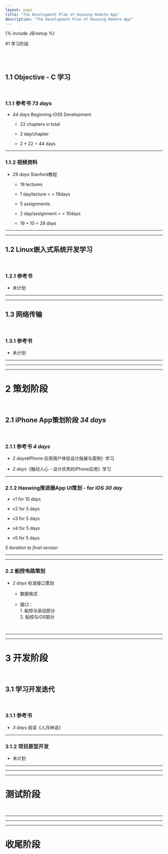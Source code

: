```yaml
---
layout: page
title: "The Development Plan of Haswing Remote App"
description: "The Development Plan of Haswing Remote App"
---
```

{% include JB/setup %}
  
#1 学习阶段  
</br>   
</br> 

## 1.1 Objective - C 学习  
</br>  
  
### 1.1.1 参考书 *73 days*
  
- *44 days* Beginning iOS5 Development
  
	* 22 chapters in total  

	* 2 day/chapter   
  
	* 2 * 22 = 44 days    

---   
  
### 1.1.2 视频资料 
	  
- *29 days* Stanford教程
  		  
	* 19 lectures
  		  
	* 1 day/lecture = > 19days
  		  
	* 5 assignments
   		  
	* 2 day/assignment = > 10days
  		  
	* 19 + 10 = 29 days  
  
---    
---
 
## 1.2 Linux嵌入式系统开发学习   
</br>    
  
### 1.2.1 参考书    
  
- 未计划      

---  
---  
  
  
## 1.3 网络传输  
</br>   

### 1.3.1 参考书   
 
- 未计划  

---  
---
---  

# 2 策划阶段    
</br>  
  
## 2.1 iPhone App策划阶段 *34 days*  
</br>
  
### 2.1.1 参考书 *4 days*  
  
- *2 days*《iPhone 应用用户体验设计施展与案例》学习  
  
- *2 days*《触动人心 - 设计优秀的iPhone应用》学习   
  
--- 

  
### 2.1.2 Haswing推进器App UI策划 - for iOS *30 day*  
 
- v1 for 10 days
	  
- v2 for 5 days
	  
- v3 for 5 days
	  
- v4 for 5 days
	  
- v5 for 5 days
 
*5 iteration to final version*   
  
---  
---
  
### 2.2 船控电路策划

- *2 days* 标准接口策划 

	* 数据格式  

	* 接口：<br/>1. 船控与驱动部分<br/>2. 船控与iOS部分  
</br>
  
---  
---  

# 3 开发阶段  
</br>  

## 3.1 学习开发迭代
</br>  

### 3.1.1 参考书  
  
- *3 days* 阅读《人月神话》  
  
---
  
### 3.1.2 项目原型开发  
  
- 未计划
  
---  
---    
---

# 测试阶段
</br>  
  
---  
---  
---  

# 收尾阶段
</br>
